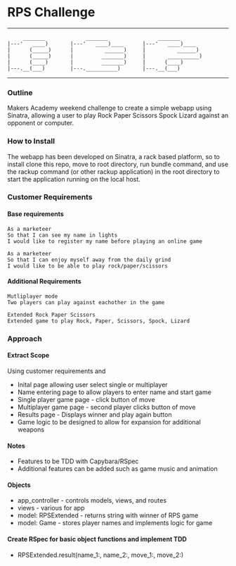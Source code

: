 # RPS Challenge
-------
```
     _______             _______                _______
|---'   ____)       |---'   ____)____      |---'   ____)____
|      (_____)      |          ______)     |          ______)
|      (_____)      |         _______)     |       __________)
|      (____)       |         _______)     |      (____)
|---.__(___)        |---.__________)       |---.__(___)

```
-------
### Outline

Makers Academy weekend challenge to create a simple webapp using Sinatra, allowing a user to play Rock Paper Scissors Spock Lizard against an opponent or computer.

### How to Install

The webapp has been developed on Sinatra, a rack based platform, so to install clone this repo, move to root directory, run bundle command, and use the rackup command (or other rackup application) in the root directory to start the application running on the local host.

### Customer Requirements
#### Base requirements
```
As a marketeer
So that I can see my name in lights
I would like to register my name before playing an online game
```
```
As a marketeer
So that I can enjoy myself away from the daily grind
I would like to be able to play rock/paper/scissors
```
#### Additional Requirements
```
Mutliplayer mode
Two players can play against eachother in the game
```
```
Extended Rock Paper Scissors
Extended game to play Rock, Paper, Scissors, Spock, Lizard
```

### Approach

#### Extract Scope
Using customer requirements and
- Inital page allowing user select single or multiplayer
- Name entering page to allow players to enter name and start game
- Single player game page - click button of move
- Multiplayer game page - second player clicks button of move
- Results page - Displays winner and play again button
- Game logic to be designed to allow for expansion for additional weapons

#### Notes
- Features to be TDD with Capybara/RSpec
- Additional features can be added such as game music and animation

#### Objects
- app_controller - controls models, views, and routes
- views - various for app
- model: RPSExtended - returns string with winner of RPS game
- model: Game - stores player names and implements logic for game


#### Create RSpec for basic object functions and implement TDD
- RPSExtended.result(name_1:, name_2:, move_1:, move_2:)
